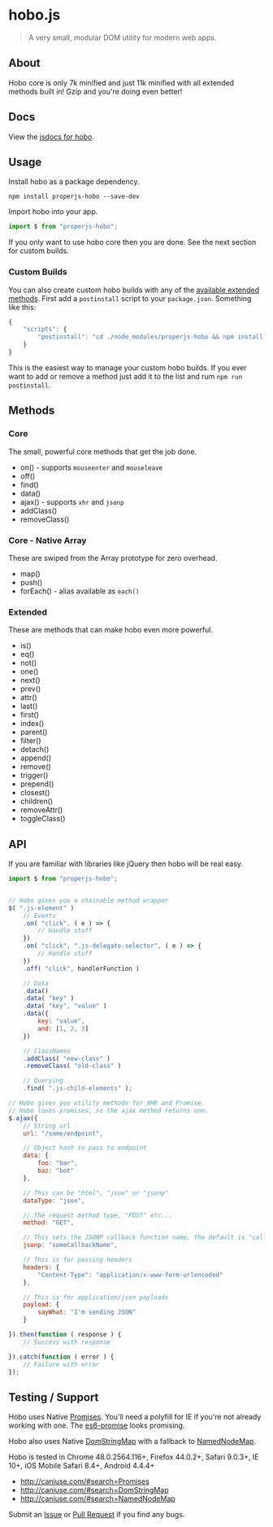 hobo.js
=======

> A very small, modular DOM utility for modern web apps.



## About
Hobo core is only 7k minified and just 11k minified with all extended methods built in! Gzip and you're doing even better!



## Docs
View the [jsdocs for hobo](http://properjs.github.io/hobo/properjs-hobo/0.3.16/index.html).



## Usage
Install hobo as a package dependency.

```shell
npm install properjs-hobo --save-dev
```

Import hobo into your app.

```javascript
import $ from "properjs-hobo";
```

If you only want to use hobo core then you are done. See the next section for custom builds.



### Custom Builds
You can also create custom hobo builds with any of the [available extended methods](#extended). First add a `postinstall` script to your `package.json`. Something like this:

```javascript
{
    "scripts": {
        "postinstall": "cd ./node_modules/properjs-hobo && npm install && npm run build -- 'is eq not attr filter detach remove append'",
    }
}
```

This is the easiest way to manage your custom hobo builds. If you ever want to add or remove a method just add it to the list and rum `npm run postinstall`.



## Methods

### Core
The small, powerful core methods that get the job done.
- on() - supports `mouseenter` and `mouseleave`
- off()
- find()
- data()
- ajax() - supports `xhr` and `jsonp`
- addClass()
- removeClass()

### Core - Native Array
These are swiped from the Array prototype for zero overhead.
- map()
- push()
- forEach() - alias available as `each()`

### Extended
These are methods that can make hobo even more powerful.
- is()
- eq()
- not()
- one()
- next()
- prev()
- attr()
- last()
- first()
- index()
- parent()
- filter()
- detach()
- append()
- remove()
- trigger()
- prepend()
- closest()
- children()
- removeAttr()
- toggleClass()



## API
If you are familiar with libraries like jQuery then hobo will be real easy.
```javascript
import $ from "properjs-hobo";


// Hobo gives you a chainable method wrapper
$( ".js-element" )
    // Events
    .on( "click", ( e ) => {
        // Handle stuff
    })
    .on( "click", ".js-delegate-selector", ( e ) => {
        // Handle stuff
    })
    .off( "click", handlerFunction )

    // Data
    .data()
    .data( "key" )
    .data( "key", "value" )
    .data({
        key: "value",
        and: [1, 2, 3]
    })

    // ClassNames
    .addClass( "new-class" )
    .removeClass( "old-class" )

    // Querying
    .find( ".js-child-elements" );

// Hobo gives you utility methods for XHR and Promise.
// Hobo loves promises, so the ajax method returns one.
$.ajax({
    // String url
    url: "/some/endpoint",

    // Object hash to pass to endpoint
    data: {
        foo: "bar",
        baz: "bot"
    },

    // This can be "html", "json" or "jsonp"
    dataType: "json",

    // The request method type, "POST" etc...
    method: "GET",

    // This sets the JSONP callback function name, the default is "callback"
    jsonp: "someCallbackName",

    // This is for passing headers
    headers: {
        "Content-Type": "application/x-www-form-urlencoded"
    },

    // This is for application/json payloads
    payload: {
        sayWhat: "I'm sending JSON"
    }

}).then(function ( response ) {
    // Success with response

}).catch(function ( error ) {
    // Failure with error
});
```



## Testing / Support
Hobo uses Native [Promises](https://developer.mozilla.org/en-US/docs/Web/JavaScript/Reference/Global_Objects/Promise). You'll need a polyfill for IE if you're not already working with one. The [es6-promise](https://github.com/stefanpenner/es6-promise) looks promising.

Hobo also uses Native [DomStringMap](https://developer.mozilla.org/en-US/docs/Web/API/DOMStringMap) with a fallback to [NamedNodeMap](https://developer.mozilla.org/en-US/docs/Web/API/NamedNodeMap).

Hobo is tested in Chrome 48.0.2564.116+, Firefox 44.0.2+, Safari 9.0.3+, IE 10+, iOS Mobile Safari 8.4+, Android 4.4.4+

- http://caniuse.com/#search=Promises
- http://caniuse.com/#search=DomStringMap
- http://caniuse.com/#search=NamedNodeMap

Submit an [Issue](https://github.com/ProperJS/hobo/issues) or [Pull Request](https://github.com/ProperJS/hobo/pulls) if you find any bugs.
